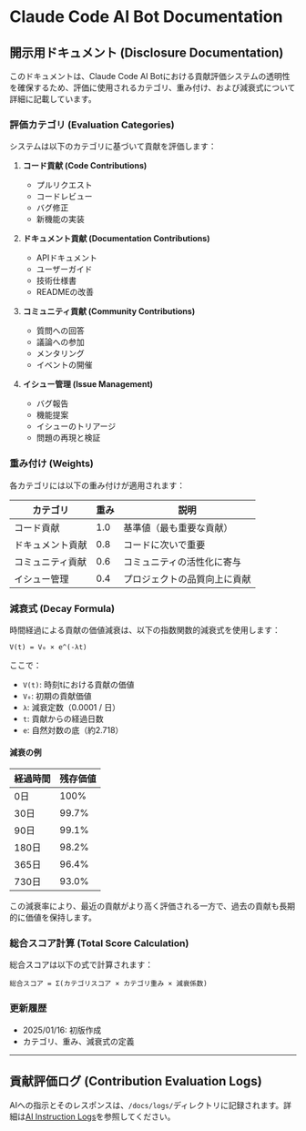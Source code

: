 # Claude Code AI Bot Documentation

## 開示用ドキュメント (Disclosure Documentation)

このドキュメントは、Claude Code AI Botにおける貢献評価システムの透明性を確保するため、評価に使用されるカテゴリ、重み付け、および減衰式について詳細に記載しています。

### 評価カテゴリ (Evaluation Categories)

システムは以下のカテゴリに基づいて貢献を評価します：

1. **コード貢献 (Code Contributions)**
   - プルリクエスト
   - コードレビュー
   - バグ修正
   - 新機能の実装

2. **ドキュメント貢献 (Documentation Contributions)**
   - APIドキュメント
   - ユーザーガイド
   - 技術仕様書
   - READMEの改善

3. **コミュニティ貢献 (Community Contributions)**
   - 質問への回答
   - 議論への参加
   - メンタリング
   - イベントの開催

4. **イシュー管理 (Issue Management)**
   - バグ報告
   - 機能提案
   - イシューのトリアージ
   - 問題の再現と検証

### 重み付け (Weights)

各カテゴリには以下の重み付けが適用されます：

| カテゴリ | 重み | 説明 |
|---------|------|------|
| コード貢献 | 1.0 | 基準値（最も重要な貢献） |
| ドキュメント貢献 | 0.8 | コードに次いで重要 |
| コミュニティ貢献 | 0.6 | コミュニティの活性化に寄与 |
| イシュー管理 | 0.4 | プロジェクトの品質向上に貢献 |

### 減衰式 (Decay Formula)

時間経過による貢献の価値減衰は、以下の指数関数的減衰式を使用します：

```
V(t) = V₀ × e^(-λt)
```

ここで：
- `V(t)`: 時刻tにおける貢献の価値
- `V₀`: 初期の貢献価値
- `λ`: 減衰定数（0.0001 / 日）
- `t`: 貢献からの経過日数
- `e`: 自然対数の底（約2.718）

#### 減衰の例

| 経過時間 | 残存価値 |
|---------|----------|
| 0日 | 100% |
| 30日 | 99.7% |
| 90日 | 99.1% |
| 180日 | 98.2% |
| 365日 | 96.4% |
| 730日 | 93.0% |

この減衰率により、最近の貢献がより高く評価される一方で、過去の貢献も長期的に価値を保持します。

### 総合スコア計算 (Total Score Calculation)

総合スコアは以下の式で計算されます：

```
総合スコア = Σ(カテゴリスコア × カテゴリ重み × 減衰係数)
```

### 更新履歴

- 2025/01/16: 初版作成
- カテゴリ、重み、減衰式の定義

---

## 貢献評価ログ (Contribution Evaluation Logs)

AIへの指示とそのレスポンスは、`/docs/logs/`ディレクトリに記録されます。詳細は[AI Instruction Logs](./logs/README.md)を参照してください。